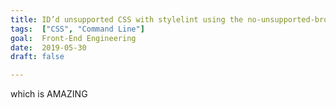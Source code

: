 ```yaml
---
title: ID’d unsupported CSS with stylelint using the no-unsupported-browser-features plugin
tags:  ["CSS", "Command Line"]
goal:  Front-End Engineering
date:  2019-05-30
draft: false

---
```

which is AMAZING


